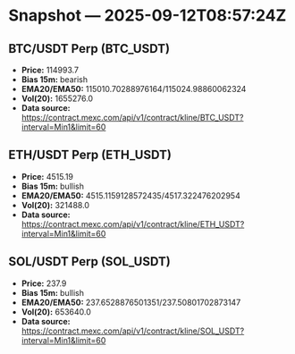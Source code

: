 # Snapshot — 2025-09-12T08:57:24Z

## BTC/USDT Perp (BTC_USDT)
- **Price:** 114993.7
- **Bias 15m:** bearish
- **EMA20/EMA50:** 115010.70288976164/115024.98860062324
- **Vol(20):** 1655276.0
- **Data source:** https://contract.mexc.com/api/v1/contract/kline/BTC_USDT?interval=Min1&limit=60

## ETH/USDT Perp (ETH_USDT)
- **Price:** 4515.19
- **Bias 15m:** bullish
- **EMA20/EMA50:** 4515.1159128572435/4517.322476202954
- **Vol(20):** 321488.0
- **Data source:** https://contract.mexc.com/api/v1/contract/kline/ETH_USDT?interval=Min1&limit=60

## SOL/USDT Perp (SOL_USDT)
- **Price:** 237.9
- **Bias 15m:** bullish
- **EMA20/EMA50:** 237.6528876501351/237.50801702873147
- **Vol(20):** 653640.0
- **Data source:** https://contract.mexc.com/api/v1/contract/kline/SOL_USDT?interval=Min1&limit=60
